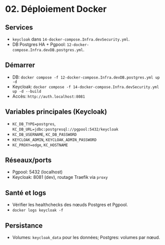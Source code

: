 # 02. Déploiement Docker

## Services
- `keycloak` dans `14-docker-compose.Infra.devSecurity.yml`.
- DB Postgres HA + Pgpool: `12-docker-compose.Infra.devDB.postgres.yml`.

## Démarrer
- DB: `docker compose -f 12-docker-compose.Infra.devDB.postgres.yml up -d`
- Keycloak: `docker compose -f 14-docker-compose.Infra.devSecurity.yml up -d --build`
- Accès: `http://auth.localhost:8081`

## Variables principales (Keycloak)
- `KC_DB_TYPE=postgres`, `KC_DB_URL=jdbc:postgresql://pgpool:5432/keycloak`
- `KC_DB_USERNAME`, `KC_DB_PASSWORD`
- `KEYCLOAK_ADMIN`, `KEYCLOAK_ADMIN_PASSWORD`
- `KC_PROXY=edge`, `KC_HOSTNAME`

## Réseaux/ports
- Pgpool: 5432 (localhost)
- Keycloak: 8081 (dev), routage Traefik via `proxy`

## Santé et logs
- Vérifier les healthchecks des nœuds Postgres et Pgpool.
- `docker logs keycloak -f`

## Persistance
- Volumes: `keycloak_data` pour les données; Postgres: volumes par nœud.
